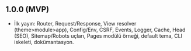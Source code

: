 ## 1.0.0 (MVP)
- İlk yayın: Router, Request/Response, View resolver (theme>module>app), Config/Env,
  CSRF, Events, Logger, Cache, Head (SEO), Sitemap/Robots uçları, Pages modülü örneği,
  default tema, CLI iskeleti, dokümantasyon.
